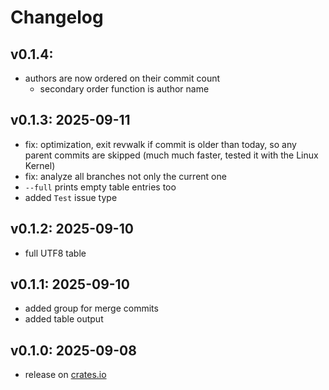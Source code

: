 # Changelog

## v0.1.4:
- authors are now ordered on their commit count
    - secondary order function is author name

## v0.1.3: 2025-09-11
- fix: optimization, exit revwalk if commit is older than today, so any parent commits are skipped (much much faster, tested it with the Linux Kernel)
- fix: analyze all branches not only the current one
- `--full` prints empty table entries too
- added `Test` issue type

## v0.1.2: 2025-09-10
- full UTF8 table

## v0.1.1: 2025-09-10
- added group for merge commits
- added table output

## v0.1.0: 2025-09-08
- release on [crates.io](https://crates.io/crates/git-today)
